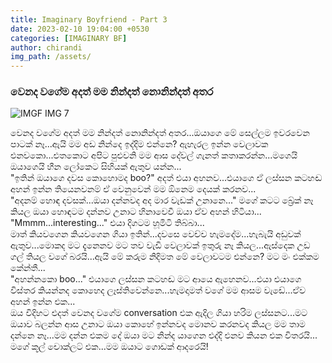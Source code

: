 ```yaml
---
title: Imaginary Boyfriend - Part 3
date: 2023-02-10 19:04:00 +0530
categories: [IMAGINARY BF]
author: chirandi
img_path: /assets/
---
```


### වෙනද වගේම අදත් මම නින්දත් නොනින්දත් අතර

![IMGF IMG 7](img-7.jpg)

වෙනද වගේම අදත් මම නින්දත් නොනින්දත් අතර...ඔයාගෙ මේ සෙල්ලම ඉවරවෙන පාටක් නෑ...ඇයි මම අඩ නින්දෙ ඉද්දිම එන්නෙ? ඇහැරල ඉන්න වෙලාවක එනවකො...එතකොට අපිට පුළුවනි මම ආස දේවල් ගැනත් කතාකරන්න...මගෙයි ඔයාගෙයි හීන ලෝකෙට සිහියක් ඇතුව යන්න... <br>
"ඉතින් ඔයාගෙ දවස කොහොමද boo?" අදත් එයා අහනව...එයාගෙ ඒ ලස්සන කටහඬ අහන් ඉන්න තියෙනවනම් ඒ වෙනුවෙන් මම ඕනෙම දෙයක් කරනව... <br>
"අදනම් හොඳ දවසක්...ඔයා දන්නවද අද මාර වැඩක් උනානෙ..." මගේ කටට බ්‍රේක් නෑ කියල ඔයා හොඳටම දන්නව උනාට හිනාවෙවී ඔයා ඒව අහන් හිටියා... <br>
"Mmmm...interesting..." එයා දිගටම හූමිටි තිබ්බා... <br>
මාත් කියවගෙන කියවගෙන ගියා ඉතින්...දවසෙ වෙච්ච හැමදේම...හැබැයි අඩුවක් ඇතුව...මොකද මට දැනෙනව මට තව වැඩි වෙලාවක් ඉතුරු නෑ කියල...ඇස්දෙක උඩ ගල් තියල වගේ බරයි...ඇයි මේ කරුම නිදිමත මේ වෙලාවටම එන්නෙ? මට මං එක්කම කේන්තී... <br>
"අහන්නකො boo..." එයාගෙ ලස්සන කටහඬ මට ආයෙ ඇහෙනව...එයා එයාගෙ විස්තර කියන්නද කොහෙද ලෑස්තිවෙන්නෙ...හැමදාමත් වගේ මම ආසම වැඩේ...ඒව අහන් ඉන්න එක... <br>
ඔය විදිහට එදත් වෙනද වගේම conversation එක ඇදිල ගියා හරිම ලස්සනට...මට ඔයාව බලන්න ආස උනාට ඔයා කොහේ ඉන්නවද මොනව කරනවද කියල මම තාම දන්නෙ නෑ...මම දන්න එකම දේ ඔයා මට නින්ද යාගෙන එද්දි එනව කියන එක විතරයි... <br>
මගේ කූල් චොක්ලට් එක...මම ඔයාට ගොඩක් ආදරෙයි! <br>
